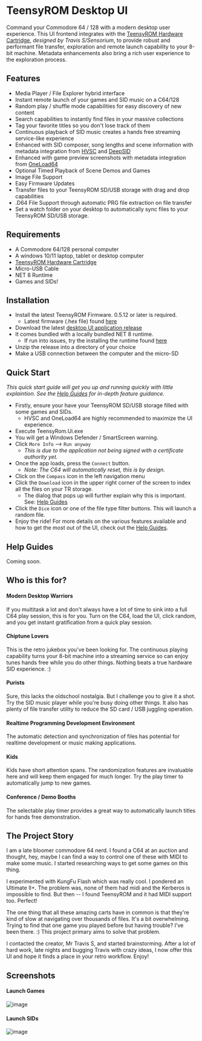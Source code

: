 # TeensyROM Desktop UI
Command your Commodore 64 / 128 with a modern desktop user experience.  This UI frontend integrates with the [TeensyROM Hardware Cartridge](https://github.com/SensoriumEmbedded/TeensyROM), *designed by Travis S/Sensorium*, to provide robust and performant file transfer, exploration and remote launch capability to your 8-bit machine.  Metadata enhancements also bring a rich user experience to the exploration process.  

## Features
- Media Player / File Explorer hybrid interface
- Instant remote launch of your games and SID music on a C64/128
- Random play / shuffle mode capabilities for easy discovery of new content
- Search capabilities to instantly find files in your massive collections
- Tag your favorite titles so you don't lose track of them 
- Continuous playback of SID music creates a hands free streaming service-like experience
- Enhanced with SID composer, song lengths and scene information with metadata integration from [HVSC](https://www.youtube.com/watch?v=lz0CJbkplj0&list=PLmN5cgEuNrpiCj1LfKBDUZS06ZBCjif5b) and [DeepSID](https://github.com/Chordian/deepsid)
- Enhanced with game preview screenshots with metadata integration from [OneLoad64](https://www.youtube.com/watch?v=lz0CJbkplj0&list=PLmN5cgEuNrpiCj1LfKBDUZS06ZBCjif5b)
- Optional Timed Playback of Scene Demos and Games
- Image File Support
- Easy Firmware Updates
- Transfer files to your TeensyROM SD/USB storage with drag and drop capabilities
- .D64 File Support through automatic PRG file extraction on file transfer
- Set a watch folder on your desktop to automatically sync files to your TeensyROM SD/USB storage.

## Requirements
- A Commodore 64/128 personal computer
- A windows 10/11 laptop, tablet or desktop computer
- [TeensyROM Hardware Cartridge](https://github.com/SensoriumEmbedded/TeensyROM)
- Micro-USB Cable
- NET 8 Runtime
- Games and SIDs!

## Installation
- Install the latest TeensyROM Firmware.  0.5.12 or later is required.
  - Latest firmware (.hex file) found [here](https://github.com/SensoriumEmbedded/TeensyROM/blob/main/bin/TeensyROM/FW_Release_History.md)
- Download the latest [desktop UI application release](https://github.com/MetalHexx/TeensyROM-UI/releases)
- It comes bundled with a locally bundled NET 8 runtime.
  - If run into issues, try the installing the runtime found [here](https://dotnet.microsoft.com/en-us/download/dotnet/8.0)
- Unzip the release into a directory of your choice
- Make a USB connection between the computer and the micro-SD 
 
## Quick Start
*This quick start guide will get you up and running quickly with little explaintion.  See the [Help Guides](#help-guides) for in-depth feature guidance.*
- Firstly, ensure your have your TeensyROM SD/USB storage filled with some games and SIDs.
  - HVSC and OneLoad64 are highly recommended to maximize the UI experience.
- Execute TeensyRom.Ui.exe
- You will get a Windows Defender / SmartScreen warning.
- Click `More Info` --> `Run anyway`
  - *This is due to the application not being signed with a certificate authority yet.*  
- Once the app loads, press the `Connect` button.
  - *Note: The C64 will automatically reset, this is by design.*
- Click on the `Compass` icon in the left navigation menu
- Click the `Download` icon in the upper right corner of the screen to index all the files on your TR storage.
  - The dialog that pops up will further explain why this is important.  See: [Help Guides](#help-guides)
- Click the `Dice` icon or one of the file type filter buttons.  This will launch a random file.
- Enjoy the ride! For more details on the various features available and how to get the most out of the UI, check out the [Help Guides](#help-guides).

## Help Guides
Coming soon.

## Who is this for?
#### Modern Desktop Warriors
If you multitask a lot and don't always have a lot of time to sink into a full C64 play session, this is for you.  Turn on the C64, load the UI, click random, and you get instant gratification from a quick play session.

#### Chiptune Lovers 
This is the retro jukebox you've been looking for.  The continuous playing capability turns your 8-bit machine into a streaming service so can enjoy tunes hands free while you do other things.  Nothing beats a true hardware SID experience. :)

#### Purists 
Sure, this lacks the oldschool nostalgia.  But I challenge you to give it a shot.  Try the SID music player while you're busy doing other things.  It also has plenty of file transfer utility to reduce the SD card / USB juggling operation.  

#### Realtime Programming Development Environment
The automatic detection and synchronization of files has potential for realtime development or music making applications.

#### Kids
Kids have short attention spans.  The randomization features are invaluable here and will keep them engaged for much longer.  Try the play timer to automatically jump to new games.

#### Conference / Demo Booths
The selectable play timer provides a great way to automatically launch titles for hands free demonstration.

## The Project Story
I am a late bloomer commodore 64 nerd.  I found a C64 at an auction and thought, hey, maybe I can find a way to control one of these with MIDI to make some music.  I started researching ways to get some games on this thing.  

I experimented with KungFu Flash which was really cool.  I pondered an Ultimate II+.  The problem was, none of them had midi and the Kerberos is impossible to find.  But then -- I found TeensyROM and it had MIDI support too.  Perfect!

The one thing that all these amazing carts have in common is that they're kind of slow at navigating over thousands of files.  It's a bit overwhelming. Trying to find that one game you played before but having trouble? I've been there. :) This project primary aims to solve that problem.

I contacted the creator, Mr Travis S, and started brainstorming.  After a lot of hard work, late nights and bugging Travis with crazy ideas, I now offer this UI and hope it finds a place in your retro workflow. Enjoy!

## Screenshots
#### Launch Games
![image](https://github.com/MetalHexx/TeensyROM-UI/assets/9291740/c5ebfbcd-4282-49b2-b349-3af5b5d503c5)

#### Launch SIDs
![image](https://github.com/MetalHexx/TeensyROM-UI/assets/9291740/d4bfa1f6-9b7d-4d2c-8d2e-02e2b505a548)
